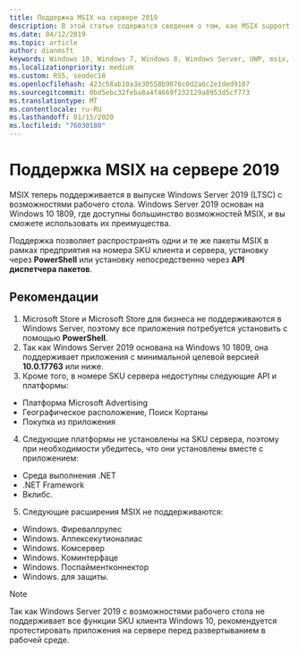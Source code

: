 ```yaml
---
title: Поддержка MSIX на сервере 2019
description: В этой статье содержатся сведения о том, как MSIX support на сервере 2019.
ms.date: 04/12/2019
ms.topic: article
author: dianmsft
keywords: Windows 10, Windows 7, Windows 8, Windows Server, UWP, msix, мсикскоре, 1709, 1703, 1607, 1511, 1507
ms.localizationpriority: medium
ms.custom: RS5, seodec18
ms.openlocfilehash: 423c58ab10a3e30558b9076c0d2a6c2e1ded9107
ms.sourcegitcommit: 0bd5ebc32feba8a4f4669f232129a8953d5cf773
ms.translationtype: MT
ms.contentlocale: ru-RU
ms.lasthandoff: 01/15/2020
ms.locfileid: "76030180"
---
```

# <a name="msix-support-on-server-2019"></a>Поддержка MSIX на сервере 2019

MSIX теперь поддерживается в выпуске Windows Server 2019 (LTSC) с возможностями рабочего стола. Windows Server 2019 основан на Windows 10 1809, где доступны большинство возможностей MSIX, и вы сможете использовать их преимущества.
 
Поддержка позволяет распространять одни и те же пакеты MSIX в рамках предприятия на номера SKU клиента и сервера, установку через **PowerShell** или установку непосредственно через **API диспетчера пакетов**. 
 
## <a name="considerations"></a>Рекомендации
1. Microsoft Store и Microsoft Store для бизнеса не поддерживаются в Windows Server, поэтому все приложения потребуется установить с помощью **PowerShell**.
2. Так как Windows Server 2019 основана на Windows 10 1809, она поддерживает приложения с минимальной целевой версией **10.0.17763** или ниже.
3. Кроме того, в номере SKU сервера недоступны следующие API и платформы:
- Платформа Microsoft Advertising
- Географическое расположение, Поиск Кортаны
- Покупка из приложения

4. Следующие платформы не установлены на SKU сервера, поэтому при необходимости убедитесь, что они установлены вместе с приложением: 
- Среда выполнения .NET
- .NET Framework
- Вклибс.

5. Следующие расширения MSIX не поддерживаются: 
- Windows. Фиреваллрулес
- Windows. Аппексекутионалиас
- Windows. Комсервер
- Windows. Коминтерфаце
- Windows. Поспайментконнектор
- Windows. для защиты.

> [!NOTE]
> Так как Windows Server 2019 с возможностями рабочего стола не поддерживает все функции SKU клиента Windows 10, рекомендуется протестировать приложения на сервере перед развертыванием в рабочей среде.
